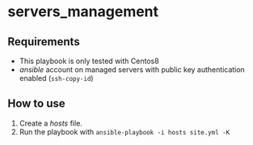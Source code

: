 # servers_management

## Requirements

* This playbook is only tested with Centos8 
* _ansible_ account on managed servers with public key authentication enabled (`ssh-copy-id`)

## How to use

1. Create a _hosts_ file.
2. Run the playbook with `ansible-playbook -i hosts site.yml -K`
